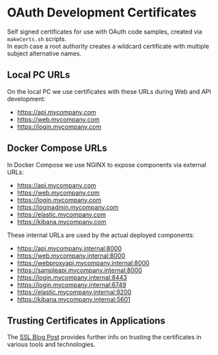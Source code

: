 # OAuth Development Certificates

Self signed certificates for use with OAuth code samples, created via `makeCerts.sh` scripts.\
In each case a root authority creates a wildcard certificate with multiple subject alternative names.

## Local PC URLs

On the local PC we use certificates with these URLs during Web and API development:

- https://api.mycompany.com
- https://web.mycompany.com
- https://login.mycompany.com

## Docker Compose URLs

In Docker Compose we use NGINX to expose components via external URLs:

- https://api.mycompany.com
- https://web.mycompany.com
- https://login.mycompany.com
- https://loginadmin.mycompany.com
- https://elastic.mycompany.com
- https://kibana.mycompany.com

These internal URLs are used by the actual deployed components:

- https://api.mycompany.internal:8000
- https://web.mycompany.internal:8000
- https://webproxyapi.mycompany.internal:8000
- https://sampleapi.mycompany.internal:8000
- https://login.mycompany.internal:8443
- https://login.mycompany.internal:6749
- https://elastic.mycompany.internal:9200
- https://kibana.mycompany.internal:5601

## Trusting Certificates in Applications

The [SSL Blog Post](https://authguidance.com/2017/11/11/developer-ssl-setup/) provides further info on trusting the certificates in various tools and technologies.
